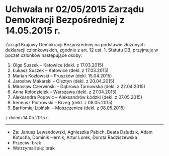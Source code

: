# Uchwała nr 02/05/2015 Zarządu Demokracji Bezpośredniej z 14.05.2015 r.

Zarząd Krajowy Demokracji Bezpośredniej na podstawie złożonych deklaracji członkowskich, zgodnie z art. 12 ust. 1. Statutu DB, przyjmuje w poczet członków następujące osoby:

1. Olga Suszek – Katowice (dekl. z 17.03.2015)
2. Łukasz Suszek – Katowice (dekl. z 17.03.2015)
3. Marian Kozłowski – Pruszków (dekl. 15.04.2015)
4. Jarosław Makarski – Olsztyn (dekl. z 20.04.2015)
5. Mirosław Czerwiński – Dąbrowa Tarnowska (dekl. z 22.04.2015)
6. Anna Kołodziejek – Warszawa (dekl. z 27.04.2015)
7. Aleksandra Popović – Aleksandrów Łódzki (dekl. z 07.05.2015)
8. Ireneusz Piotrowski – Brzeg (dekl. z 08.05.2015)
9. Bartłomiej Lipiński – Moszczenica (dekl. z 08.05.2015)

z dniem 14.05.2015 r. 

---

* Za: Janusz Lewandowski, Agnieszka Pabich, Beata Dziudzik, Adam Kotucha, Dominik Hernik, Artur Lorek, Dorota Radziszewska
* Przeciw: brak
* Wstrzymali się: brak

